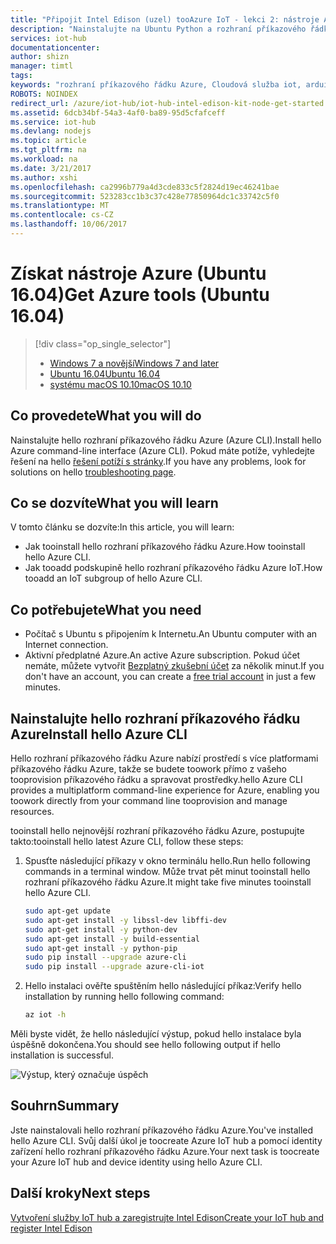 ```yaml
---
title: "Připojit Intel Edison (uzel) tooAzure IoT - lekci 2: nástroje Azure (Ubuntu) | Microsoft Docs"
description: "Nainstalujte na Ubuntu Python a rozhraní příkazového řádku Azure (Azure CLI)."
services: iot-hub
documentationcenter: 
author: shizn
manager: timtl
tags: 
keywords: "rozhraní příkazového řádku Azure, Cloudová služba iot, arduino cloudu"
ROBOTS: NOINDEX
redirect_url: /azure/iot-hub/iot-hub-intel-edison-kit-node-get-started
ms.assetid: 6dcb34bf-54a3-4af0-ba89-95d5cfafceff
ms.service: iot-hub
ms.devlang: nodejs
ms.topic: article
ms.tgt_pltfrm: na
ms.workload: na
ms.date: 3/21/2017
ms.author: xshi
ms.openlocfilehash: ca2996b779a4d3cde833c5f2824d19ec46241bae
ms.sourcegitcommit: 523283cc1b3c37c428e77850964dc1c33742c5f0
ms.translationtype: MT
ms.contentlocale: cs-CZ
ms.lasthandoff: 10/06/2017
---
```

# <a name="get-azure-tools-ubuntu-1604"></a><span data-ttu-id="7fd64-104">Získat nástroje Azure (Ubuntu 16.04)</span><span class="sxs-lookup"><span data-stu-id="7fd64-104">Get Azure tools (Ubuntu 16.04)</span></span>
> [!div class="op_single_selector"]
> * <span data-ttu-id="7fd64-105">[Windows 7 a novější][windows]</span><span class="sxs-lookup"><span data-stu-id="7fd64-105">[Windows 7 and later][windows]</span></span>
> * <span data-ttu-id="7fd64-106">[Ubuntu 16.04][ubuntu]</span><span class="sxs-lookup"><span data-stu-id="7fd64-106">[Ubuntu 16.04][ubuntu]</span></span>
> * <span data-ttu-id="7fd64-107">[systému macOS 10.10][macos]</span><span class="sxs-lookup"><span data-stu-id="7fd64-107">[macOS 10.10][macos]</span></span>

## <a name="what-you-will-do"></a><span data-ttu-id="7fd64-108">Co provedete</span><span class="sxs-lookup"><span data-stu-id="7fd64-108">What you will do</span></span>
<span data-ttu-id="7fd64-109">Nainstalujte hello rozhraní příkazového řádku Azure (Azure CLI).</span><span class="sxs-lookup"><span data-stu-id="7fd64-109">Install hello Azure command-line interface (Azure CLI).</span></span> <span data-ttu-id="7fd64-110">Pokud máte potíže, vyhledejte řešení na hello [řešení potíží s stránky][troubleshooting].</span><span class="sxs-lookup"><span data-stu-id="7fd64-110">If you have any problems, look for solutions on hello [troubleshooting page][troubleshooting].</span></span>

## <a name="what-you-will-learn"></a><span data-ttu-id="7fd64-111">Co se dozvíte</span><span class="sxs-lookup"><span data-stu-id="7fd64-111">What you will learn</span></span>
<span data-ttu-id="7fd64-112">V tomto článku se dozvíte:</span><span class="sxs-lookup"><span data-stu-id="7fd64-112">In this article, you will learn:</span></span>
* <span data-ttu-id="7fd64-113">Jak tooinstall hello rozhraní příkazového řádku Azure.</span><span class="sxs-lookup"><span data-stu-id="7fd64-113">How tooinstall hello Azure CLI.</span></span>
* <span data-ttu-id="7fd64-114">Jak tooadd podskupině hello rozhraní příkazového řádku Azure IoT.</span><span class="sxs-lookup"><span data-stu-id="7fd64-114">How tooadd an IoT subgroup of hello Azure CLI.</span></span>

## <a name="what-you-need"></a><span data-ttu-id="7fd64-115">Co potřebujete</span><span class="sxs-lookup"><span data-stu-id="7fd64-115">What you need</span></span>
* <span data-ttu-id="7fd64-116">Počítač s Ubuntu s připojením k Internetu.</span><span class="sxs-lookup"><span data-stu-id="7fd64-116">An Ubuntu computer with an Internet connection.</span></span>
* <span data-ttu-id="7fd64-117">Aktivní předplatné Azure.</span><span class="sxs-lookup"><span data-stu-id="7fd64-117">An active Azure subscription.</span></span> <span data-ttu-id="7fd64-118">Pokud účet nemáte, můžete vytvořit [Bezplatný zkušební účet](http://azure.microsoft.com/pricing/free-trial/) za několik minut.</span><span class="sxs-lookup"><span data-stu-id="7fd64-118">If you don't have an account, you can create a [free trial account](http://azure.microsoft.com/pricing/free-trial/) in just a few minutes.</span></span>

## <a name="install-hello-azure-cli"></a><span data-ttu-id="7fd64-119">Nainstalujte hello rozhraní příkazového řádku Azure</span><span class="sxs-lookup"><span data-stu-id="7fd64-119">Install hello Azure CLI</span></span>
<span data-ttu-id="7fd64-120">Hello rozhraní příkazového řádku Azure nabízí prostředí s více platformami příkazového řádku Azure, takže se budete toowork přímo z vašeho tooprovision příkazového řádku a spravovat prostředky.</span><span class="sxs-lookup"><span data-stu-id="7fd64-120">hello Azure CLI provides a multiplatform command-line experience for Azure, enabling you toowork directly from your command line tooprovision and manage resources.</span></span>

<span data-ttu-id="7fd64-121">tooinstall hello nejnovější rozhraní příkazového řádku Azure, postupujte takto:</span><span class="sxs-lookup"><span data-stu-id="7fd64-121">tooinstall hello latest Azure CLI, follow these steps:</span></span>

1. <span data-ttu-id="7fd64-122">Spusťte následující příkazy v okno terminálu hello.</span><span class="sxs-lookup"><span data-stu-id="7fd64-122">Run hello following commands in a terminal window.</span></span> <span data-ttu-id="7fd64-123">Může trvat pět minut tooinstall hello rozhraní příkazového řádku Azure.</span><span class="sxs-lookup"><span data-stu-id="7fd64-123">It might take five minutes tooinstall hello Azure CLI.</span></span>

   ```bash
   sudo apt-get update
   sudo apt-get install -y libssl-dev libffi-dev
   sudo apt-get install -y python-dev
   sudo apt-get install -y build-essential
   sudo apt-get install -y python-pip
   sudo pip install --upgrade azure-cli
   sudo pip install --upgrade azure-cli-iot
   ```
2. <span data-ttu-id="7fd64-124">Hello instalaci ověřte spuštěním hello následující příkaz:</span><span class="sxs-lookup"><span data-stu-id="7fd64-124">Verify hello installation by running hello following command:</span></span>

   ```bash
   az iot -h
   ```

<span data-ttu-id="7fd64-125">Měli byste vidět, že hello následující výstup, pokud hello instalace byla úspěšně dokončena.</span><span class="sxs-lookup"><span data-stu-id="7fd64-125">You should see hello following output if hello installation is successful.</span></span>

![Výstup, který označuje úspěch](media/iot-hub-intel-edison-lessons/lesson2/az_iot_help_ubuntu.png)

## <a name="summary"></a><span data-ttu-id="7fd64-127">Souhrn</span><span class="sxs-lookup"><span data-stu-id="7fd64-127">Summary</span></span>
<span data-ttu-id="7fd64-128">Jste nainstalovali hello rozhraní příkazového řádku Azure.</span><span class="sxs-lookup"><span data-stu-id="7fd64-128">You've installed hello Azure CLI.</span></span> <span data-ttu-id="7fd64-129">Svůj další úkol je toocreate Azure IoT hub a pomocí identity zařízení hello rozhraní příkazového řádku Azure.</span><span class="sxs-lookup"><span data-stu-id="7fd64-129">Your next task is toocreate your Azure IoT hub and device identity using hello Azure CLI.</span></span>

## <a name="next-steps"></a><span data-ttu-id="7fd64-130">Další kroky</span><span class="sxs-lookup"><span data-stu-id="7fd64-130">Next steps</span></span>
<span data-ttu-id="7fd64-131">[Vytvoření služby IoT hub a zaregistrujte Intel Edison][create-your-iot-hub-and-register-intel-edison]</span><span class="sxs-lookup"><span data-stu-id="7fd64-131">[Create your IoT hub and register Intel Edison][create-your-iot-hub-and-register-intel-edison]</span></span>


<!-- Images and links -->

[troubleshooting]: iot-hub-intel-edison-kit-node-troubleshooting.md
[create-your-iot-hub-and-register-intel-edison]: iot-hub-intel-edison-kit-node-lesson2-prepare-azure-iot-hub.md
[windows]: iot-hub-intel-edison-kit-node-lesson2-get-azure-tools-win32.md
[ubuntu]: iot-hub-intel-edison-kit-node-lesson2-get-azure-tools-ubuntu.md
[macos]: iot-hub-intel-edison-kit-node-lesson2-get-azure-tools-mac.md
